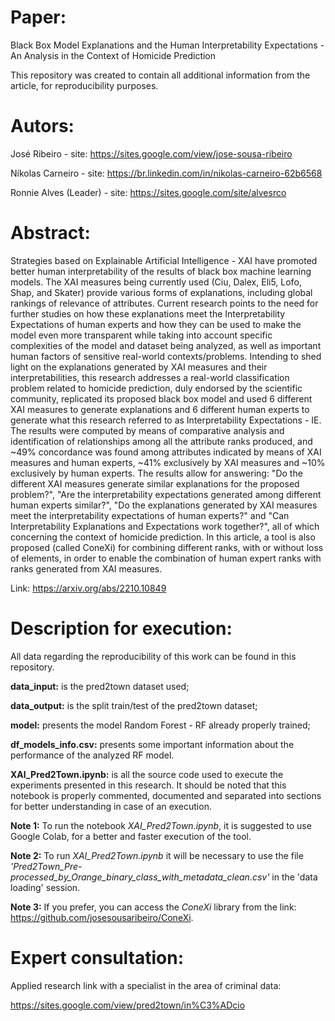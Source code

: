 # Paper: 

Black Box Model Explanations and the Human Interpretability Expectations -  An Analysis in the Context of Homicide Prediction

This repository was created to contain all additional information from the article, for reproducibility purposes.

# Autors:

José Ribeiro - site: https://sites.google.com/view/jose-sousa-ribeiro

Níkolas Carneiro - site: https://br.linkedin.com/in/nikolas-carneiro-62b6568

Ronnie Alves (Leader) - site: https://sites.google.com/site/alvesrco

# Abstract:

Strategies based on Explainable Artificial Intelligence - XAI have promoted better human interpretability of the results of black box machine learning models. The XAI measures being currently used (Ciu, Dalex, Eli5, Lofo, Shap, and Skater) provide various forms of explanations, including global rankings of relevance of attributes. Current research points to the need for further studies on how these explanations meet the Interpretability Expectations of human experts and how they can be used to make the model even more transparent while taking into account specific complexities of the model and dataset being analyzed, as well as important human factors of sensitive real-world contexts/problems. Intending to shed light on the explanations generated by XAI measures and their interpretabilities, this research addresses a real-world classification problem related to homicide prediction, duly endorsed by the scientific community, replicated its proposed black box model and used 6 different XAI measures to generate explanations and 6 different human experts to generate what this research referred to as Interpretability Expectations - IE. The results were computed by means of comparative analysis and identification of relationships among all the attribute ranks produced, and ~49% concordance was found among attributes indicated by means of XAI measures and human experts, ~41% exclusively by XAI measures and ~10% exclusively by human experts. The results allow for answering: "Do the different XAI measures generate similar explanations for the proposed problem?", "Are the interpretability expectations generated among different human experts similar?", "Do the explanations generated by XAI measures meet the interpretability expectations of human experts?" and "Can Interpretability Explanations and Expectations work together?", all of which concerning the context of homicide prediction. In this article, a tool is also proposed (called ConeXi) for combining different ranks, with or without loss of elements, in order to enable the combination of human expert ranks with ranks generated from XAI measures.

Link: https://arxiv.org/abs/2210.10849

# Description for execution:

All data regarding the reproducibility of this work can be found in this repository.

**data_input:** is the pred2town dataset used;

**data_output:** is the split train/test of the pred2town dataset;

**model:** presents the model Random Forest - RF already properly trained;

**df_models_info.csv:** presents some important information about the performance of the analyzed RF model.

**XAI_Pred2Town.ipynb:** is all the source code used to execute the experiments presented in this research. It should be noted that this notebook is properly commented, documented and separated into sections for better understanding in case of an execution.

**Note 1:** To run the notebook *XAI_Pred2Town.ipynb*, it is suggested to use Google Colab, for a better and faster execution of the tool.

**Note 2:** To run *XAI_Pred2Town.ipynb* it will be necessary to use the file *'Pred2Town_Pre-processed_by_Orange_binary_class_with_metadata_clean.csv'* in the 'data loading' session.

**Note 3:** If you prefer, you can access the *ConeXi* library from the link: https://github.com/josesousaribeiro/ConeXi.

# Expert consultation:

Applied research link with a specialist in the area of criminal data:

https://sites.google.com/view/pred2town/in%C3%ADcio



